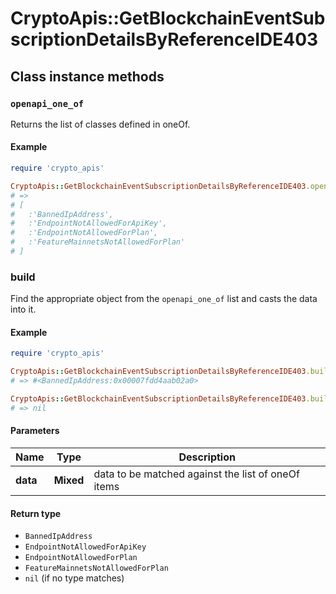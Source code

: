 # CryptoApis::GetBlockchainEventSubscriptionDetailsByReferenceIDE403

## Class instance methods

### `openapi_one_of`

Returns the list of classes defined in oneOf.

#### Example

```ruby
require 'crypto_apis'

CryptoApis::GetBlockchainEventSubscriptionDetailsByReferenceIDE403.openapi_one_of
# =>
# [
#   :'BannedIpAddress',
#   :'EndpointNotAllowedForApiKey',
#   :'EndpointNotAllowedForPlan',
#   :'FeatureMainnetsNotAllowedForPlan'
# ]
```

### build

Find the appropriate object from the `openapi_one_of` list and casts the data into it.

#### Example

```ruby
require 'crypto_apis'

CryptoApis::GetBlockchainEventSubscriptionDetailsByReferenceIDE403.build(data)
# => #<BannedIpAddress:0x00007fdd4aab02a0>

CryptoApis::GetBlockchainEventSubscriptionDetailsByReferenceIDE403.build(data_that_doesnt_match)
# => nil
```

#### Parameters

| Name | Type | Description |
| ---- | ---- | ----------- |
| **data** | **Mixed** | data to be matched against the list of oneOf items |

#### Return type

- `BannedIpAddress`
- `EndpointNotAllowedForApiKey`
- `EndpointNotAllowedForPlan`
- `FeatureMainnetsNotAllowedForPlan`
- `nil` (if no type matches)

